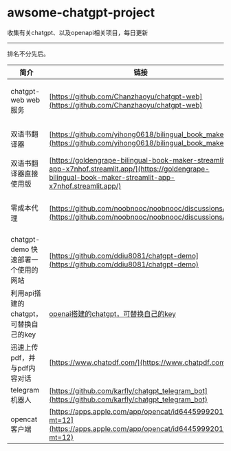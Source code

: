 # awsome-chatgpt-project
  

收集有关chatgpt、以及openapi相关项目，每日更新

---

排名不分先后。

| 简介 | 链接 | 详情 |
|-------- | ----- | ----- |
|chatgpt-web web服务| [https://github.com/Chanzhaoyu/chatgpt-web](https://github.com/Chanzhaoyu/chatgpt-web) |用 Express 和 Vue3 搭建的 ChatGPT 演示网页 |
|双语书翻译器| [https://github.com/yihong0618/bilingual_book_maker](https://github.com/yihong0618/bilingual_book_maker) | @yihong0618 适合直接翻译书进行学习 |
| 双语书翻译器直接使用版| [https://goldengrape-bilingual-book-maker-streamlit-app-x7nhof.streamlit.app/](https://goldengrape-bilingual-book-maker-streamlit-app-x7nhof.streamlit.app/) |上面双语书翻译器的壳子 | @goldengrape |
|零成本代理 | [https://github.com/noobnooc/noobnooc/discussions/9](https://github.com/noobnooc/noobnooc/discussions/9) | @noobnooc 用Cloudflare Workers ；方便快捷|
|chatgpt-demo 快速部署一个使用的网站 | [https://github.com/ddiu8081/chatgpt-demo](https://github.com/ddiu8081/chatgpt-demo) | 快速部署、node服务、 |
|利用api搭建的chatgpt，可替换自己的key | [openai搭建的chatgpt，可替换自己的key]()|@Ice_Hazymoon 可自己调参|
|迅速上传pdf，并与pdf内容对话|[https://www.chatpdf.com/](https://www.chatpdf.com/) | 方便、可用度高 |
|telegram机器人 | [https://github.com/karfly/chatgpt_telegram_bot](https://github.com/karfly/chatgpt_telegram_bot) | a |
|opencat 客户端| [https://apps.apple.com/app/opencat/id6445999201?mt=12](https://apps.apple.com/app/opencat/id6445999201?mt=12) | mac 上好用的客户端 |
